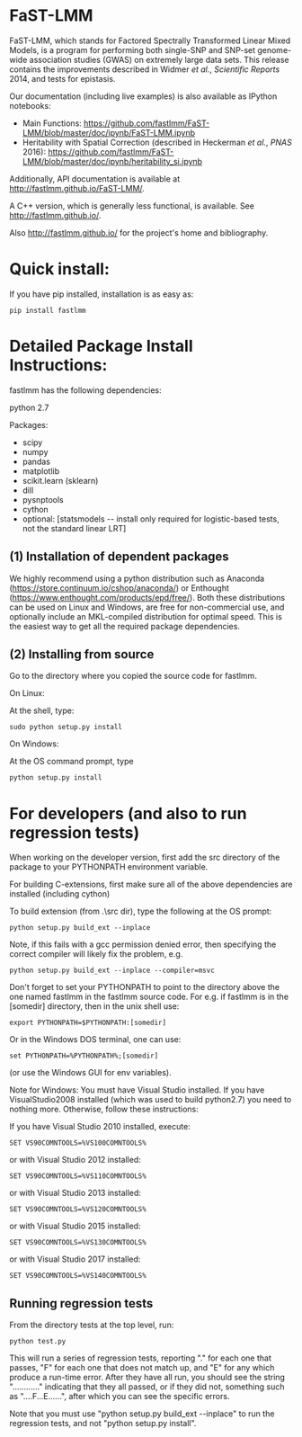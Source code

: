 FaST-LMM
=================================

FaST-LMM, which stands for Factored Spectrally Transformed Linear Mixed Models, is a program for performing both single-SNP and SNP-set
genome-wide association studies (GWAS) on extremely large data sets.  This release contains the improvements described in Widmer *et al.*, *Scientific Reports* 2014,
and tests for epistasis.

Our documentation (including live examples) is also available as IPython notebooks:

* Main Functions: https://github.com/fastlmm/FaST-LMM/blob/master/doc/ipynb/FaST-LMM.ipynb
* Heritability with Spatial Correction (described in Heckerman _et al._, _PNAS_ 2016): https://github.com/fastlmm/FaST-LMM/blob/master/doc/ipynb/heritability_si.ipynb

Additionally, API documentation is available at http://fastlmm.github.io/FaST-LMM/.

A C++ version, which is generally less functional, is available. See http://fastlmm.github.io/.

Also http://fastlmm.github.io/ for the project's home and bibliography.

Quick install:
=================================

If you have pip installed, installation is as easy as:

    pip install fastlmm

Detailed Package Install Instructions:
==================================================================

fastlmm has the following dependencies:

python 2.7

Packages:

* scipy
* numpy
* pandas
* matplotlib
* scikit.learn (sklearn)
* dill
* pysnptools
* cython
* optional: [statsmodels -- install only required for logistic-based tests, not the standard linear LRT]


(1) Installation of dependent packages
-------------------------------------------

We highly recommend using a python distribution such as 
Anaconda (https://store.continuum.io/cshop/anaconda/) 
or Enthought (https://www.enthought.com/products/epd/free/).
Both these distributions can be used on Linux and Windows, are free 
for non-commercial use, and optionally include an MKL-compiled distribution
for optimal speed. This is the easiest way to get all the required package
dependencies.


(2) Installing from source
-------------------------------------------

Go to the directory where you copied the source code for fastlmm.

On Linux:

At the shell, type: 

    sudo python setup.py install


On Windows:

At the OS command prompt, type 

    python setup.py install



For developers (and also to run regression tests)
=====================================================

When working on the developer version, first add the src directory of the package to your PYTHONPATH 
environment variable.

For building C-extensions, first make sure all of the above dependencies are installed (including cython)

To build extension (from .\src dir), type the following at the OS prompt:

    python setup.py build_ext --inplace


Note, if this fails with a gcc permission denied error, then specifying the correct compiler will
likely fix the problem, e.g.

    python setup.py build_ext --inplace --compiler=msvc


Don't forget to set your PYTHONPATH to point to the directory above the one named fastlmm in
the fastlmm source code. For e.g. if fastlmm is in the [somedir] directory, then
in the unix shell use:

    export PYTHONPATH=$PYTHONPATH:[somedir]

Or in the Windows DOS terminal,
one can use: 

    set PYTHONPATH=%PYTHONPATH%;[somedir]

(or use the Windows GUI for env variables).

Note for Windows: You must have Visual Studio installed. If you have VisualStudio2008 installed 
(which was used to build python2.7) you need to nothing more. Otherwise, follow these instructions:

If you have Visual Studio 2010 installed, execute:

    SET VS90COMNTOOLS=%VS100COMNTOOLS%

or with Visual Studio 2012 installed:

    SET VS90COMNTOOLS=%VS110COMNTOOLS%

or with Visual Studio 2013 installed:

    SET VS90COMNTOOLS=%VS120COMNTOOLS%

or with Visual Studio 2015 installed:

    SET VS90COMNTOOLS=%VS130COMNTOOLS%

or with Visual Studio 2017 installed:

    SET VS90COMNTOOLS=%VS140COMNTOOLS%


Running regression tests
--------------------------------------

From the directory tests at the top level, run:

    python test.py

This will run a
series of regression tests, reporting "." for each one that passes, "F" for each
one that does not match up, and "E" for any which produce a run-time error. After
they have all run, you should see the string "............" indicating that they 
all passed, or if they did not, something such as "....F...E......", after which
you can see the specific errors.

Note that you must use "python setup.py build_ext --inplace" to run the 
regression tests, and not "python setup.py install".

